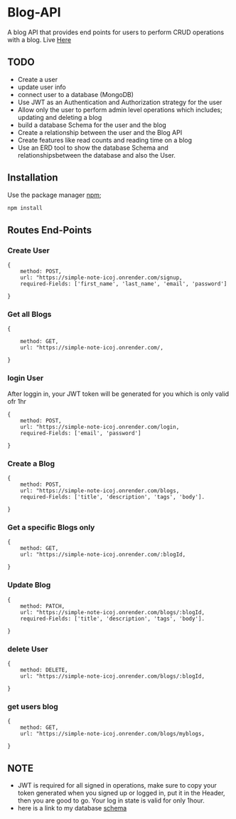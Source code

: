  # Blog-API
 A blog API that provides end points for users to perform CRUD operations with a blog. Live [Here](https://simple-note-icoj.onrender.com/)

## TODO
* Create a user
* update user info
* connect user to a database (MongoDB)
* Use JWT as an Authentication and Authorization strategy for the user
* Allow only the user to perform admin level operations which includes; updating and deleting a blog
* build a database Schema for the user and the blog
* Create a relationship between the user and the Blog API
* Create features like read counts and reading time on a blog
* Use an ERD tool to show the database Schema and relationshipsbetween the database and also the User.

## Installation
Use the package manager [npm](https://www.npmjs.com/);
```javascript
npm install
```
## Routes End-Points
### Create User
```
{  
    method: POST,  
    url: "https://simple-note-icoj.onrender.com/signup,  
    required-Fields: ['first_name', 'last_name', 'email', 'password']

}  
```

### Get all Blogs
```
{  

    method: GET,  
    url: "https://simple-note-icoj.onrender.com/,  

}
```  
### login User
After loggin in, your JWT token will be generated for you which is only valid ofr 1hr
```
{  
    method: POST,  
    url: "https://simple-note-icoj.onrender.com/login,  
    required-Fields: ['email', 'password']

}  
```
### Create a Blog
```
{  
    method: POST,  
    url: "https://simple-note-icoj.onrender.com/blogs,  
    required-Fields: ['title', 'description', 'tags', 'body'].

}  
```
### Get a specific Blogs only
```
{  
    method: GET,
    url: "https://simple-note-icoj.onrender.com/:blogId,

}  
```
### Update Blog
```
{  
    method: PATCH,  
    url: "https://simple-note-icoj.onrender.com/blogs/:blogId,  
    required-Fields: ['title', 'description', 'tags', 'body'].

}  
```
### delete User
```
{  
    method: DELETE,  
    url: "https://simple-note-icoj.onrender.com/blogs/:blogId,

}  
```

### get users blog
```
{  
    method: GET,  
    url: "https://simple-note-icoj.onrender.com/blogs/myblogs,

}  
```

## NOTE
* JWT is required for all signed in operations, make sure to copy your token generated when you signed up or logged in, put it in the Header, then you are good to go. Your log in state is valid for only 1hour.
* here is a link to my database [schema](https://drawsql.app/teams/3n41n3/diagrams/memories)